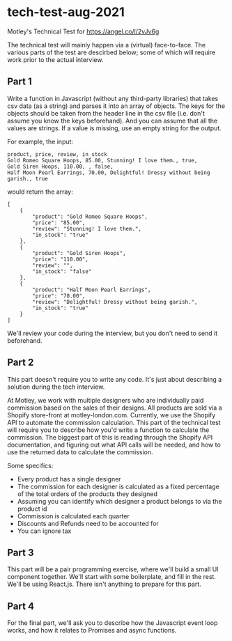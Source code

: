 # tech-test-aug-2021
Motley's Technical Test for https://angel.co/l/2vJv6g

The technical test will mainly happen via a (virtual) face-to-face. The various parts of the test are descirbed below; some of which will require work prior to the actual interview.

## Part 1

Write a function in Javascript (without any third-party libraries) that takes csv data (as a string) and parses it into an array of objects. The keys for the objects should be taken from the header line in the csv file (i.e. don't assume you know the keys beforehand). And you can assume that all the values are strings. If a value is missing, use an empty string for the output.

For example, the input:

```
product, price, review, in_stock
Gold Romeo Square Hoops, 85.00, Stunning! I love them., true,
Gold Siren Hoops, 110.00, , false,
Half Moon Pearl Earrings, 70.00, Delightful! Dressy without being garish., true
```

would return the array:

```
[
    {
        "product": "Gold Romeo Square Hoops",
        "price": "85.00",
        "review": "Stunning! I love them.",
        "in_stock": "true"
    },
    {
        "product": "Gold Siren Hoops",
        "price": "110.00",
        "review": "",
        "in_stock": "false"
    },
    {
        "product": "Half Moon Pearl Earrings",
        "price": "70.00",
        "review": "Delightful! Dressy without being garish.",
        "in_stock": "true"
    }
]
```

We'll review your code during the interview, but you don't need to send it beforehand.

## Part 2

This part doesn't require you to write any code. It's just about describing a solution during the tech interview.

At Motley, we work with multiple designers who are individually paid commission based on the sales of their designs. All products are sold via a Shopify store-front at motley-london.com. Currently, we use the Shopify API to automate the commission calculation. This part of the technical test will require you to describe how you'd write a function to calculate the commission. The biggest part of this is reading through the Shopify API documentation, and figuring out what API calls will be needed, and how to use the returned data to calculate the commission.

Some specifics:

- Every product has a single designer
- The commission for each designer is calculated as a fixed percentage of the total orders of the products they designed
- Assuming you can identify which designer a product belongs to via the product id
- Commission is calculated each quarter
- Discounts and Refunds need to be accounted for
- You can ignore tax

## Part 3

This part will be a pair programming exercise, where we'll build a small UI component together. We'll start with some boilerplate, and fill in the rest. We'll be using React.js. There isn't anything to prepare for this part.

## Part 4

For the final part, we'll ask you to describe how the Javascript event loop works, and how it relates to Promises and async functions.
